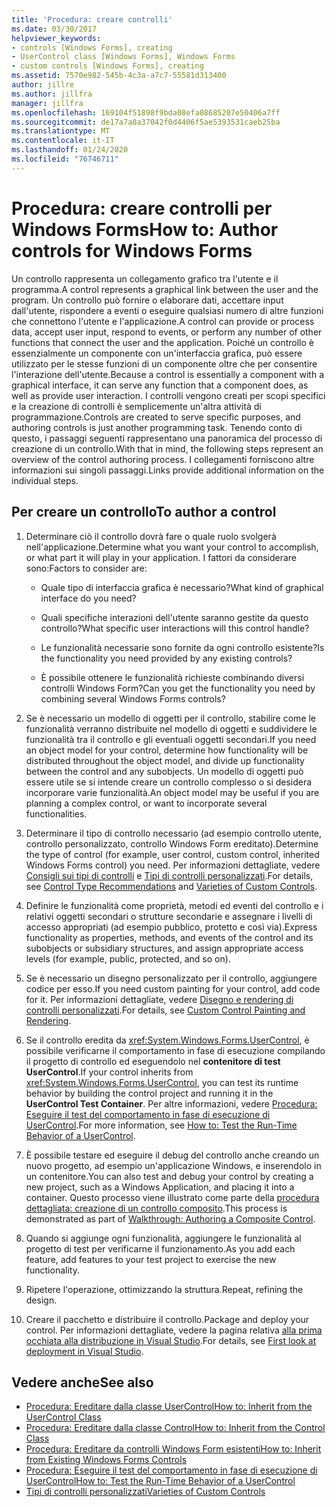 ```yaml
---
title: 'Procedura: creare controlli'
ms.date: 03/30/2017
helpviewer_keywords:
- controls [Windows Forms], creating
- UserControl class [Windows Forms], Windows Forms
- custom controls [Windows Forms], creating
ms.assetid: 7570e982-545b-4c3a-a7c7-55581d313400
author: jillre
ms.author: jillfra
manager: jillfra
ms.openlocfilehash: 169104f51898f9bda08efa08685207e50406a7ff
ms.sourcegitcommit: de17a7a0a37042f0d4406f5ae5393531caeb25ba
ms.translationtype: MT
ms.contentlocale: it-IT
ms.lasthandoff: 01/24/2020
ms.locfileid: "76746711"
---
```

# <a name="how-to-author-controls-for-windows-forms"></a><span data-ttu-id="aa3e4-102">Procedura: creare controlli per Windows Forms</span><span class="sxs-lookup"><span data-stu-id="aa3e4-102">How to: Author controls for Windows Forms</span></span>

<span data-ttu-id="aa3e4-103">Un controllo rappresenta un collegamento grafico tra l'utente e il programma.</span><span class="sxs-lookup"><span data-stu-id="aa3e4-103">A control represents a graphical link between the user and the program.</span></span> <span data-ttu-id="aa3e4-104">Un controllo può fornire o elaborare dati, accettare input dall'utente, rispondere a eventi o eseguire qualsiasi numero di altre funzioni che connettono l'utente e l'applicazione.</span><span class="sxs-lookup"><span data-stu-id="aa3e4-104">A control can provide or process data, accept user input, respond to events, or perform any number of other functions that connect the user and the application.</span></span> <span data-ttu-id="aa3e4-105">Poiché un controllo è essenzialmente un componente con un'interfaccia grafica, può essere utilizzato per le stesse funzioni di un componente oltre che per consentire l'interazione dell'utente.</span><span class="sxs-lookup"><span data-stu-id="aa3e4-105">Because a control is essentially a component with a graphical interface, it can serve any function that a component does, as well as provide user interaction.</span></span> <span data-ttu-id="aa3e4-106">I controlli vengono creati per scopi specifici e la creazione di controlli è semplicemente un'altra attività di programmazione.</span><span class="sxs-lookup"><span data-stu-id="aa3e4-106">Controls are created to serve specific purposes, and authoring controls is just another programming task.</span></span> <span data-ttu-id="aa3e4-107">Tenendo conto di questo, i passaggi seguenti rappresentano una panoramica del processo di creazione di un controllo.</span><span class="sxs-lookup"><span data-stu-id="aa3e4-107">With that in mind, the following steps represent an overview of the control authoring process.</span></span> <span data-ttu-id="aa3e4-108">I collegamenti forniscono altre informazioni sui singoli passaggi.</span><span class="sxs-lookup"><span data-stu-id="aa3e4-108">Links provide additional information on the individual steps.</span></span>

## <a name="to-author-a-control"></a><span data-ttu-id="aa3e4-109">Per creare un controllo</span><span class="sxs-lookup"><span data-stu-id="aa3e4-109">To author a control</span></span>

1. <span data-ttu-id="aa3e4-110">Determinare ciò il controllo dovrà fare o quale ruolo svolgerà nell'applicazione.</span><span class="sxs-lookup"><span data-stu-id="aa3e4-110">Determine what you want your control to accomplish, or what part it will play in your application.</span></span> <span data-ttu-id="aa3e4-111">I fattori da considerare sono:</span><span class="sxs-lookup"><span data-stu-id="aa3e4-111">Factors to consider are:</span></span>

    - <span data-ttu-id="aa3e4-112">Quale tipo di interfaccia grafica è necessario?</span><span class="sxs-lookup"><span data-stu-id="aa3e4-112">What kind of graphical interface do you need?</span></span>

    - <span data-ttu-id="aa3e4-113">Quali specifiche interazioni dell'utente saranno gestite da questo controllo?</span><span class="sxs-lookup"><span data-stu-id="aa3e4-113">What specific user interactions will this control handle?</span></span>

    - <span data-ttu-id="aa3e4-114">Le funzionalità necessarie sono fornite da ogni controllo esistente?</span><span class="sxs-lookup"><span data-stu-id="aa3e4-114">Is the functionality you need provided by any existing controls?</span></span>

    - <span data-ttu-id="aa3e4-115">È possibile ottenere le funzionalità richieste combinando diversi controlli Windows Form?</span><span class="sxs-lookup"><span data-stu-id="aa3e4-115">Can you get the functionality you need by combining several Windows Forms controls?</span></span>

2. <span data-ttu-id="aa3e4-116">Se è necessario un modello di oggetti per il controllo, stabilire come le funzionalità verranno distribuite nel modello di oggetti e suddividere le funzionalità tra il controllo e gli eventuali oggetti secondari.</span><span class="sxs-lookup"><span data-stu-id="aa3e4-116">If you need an object model for your control, determine how functionality will be distributed throughout the object model, and divide up functionality between the control and any subobjects.</span></span> <span data-ttu-id="aa3e4-117">Un modello di oggetti può essere utile se si intende creare un controllo complesso o si desidera incorporare varie funzionalità.</span><span class="sxs-lookup"><span data-stu-id="aa3e4-117">An object model may be useful if you are planning a complex control, or want to incorporate several functionalities.</span></span>

3. <span data-ttu-id="aa3e4-118">Determinare il tipo di controllo necessario (ad esempio controllo utente, controllo personalizzato, controllo Windows Form ereditato).</span><span class="sxs-lookup"><span data-stu-id="aa3e4-118">Determine the type of control (for example, user control, custom control, inherited Windows Forms control) you need.</span></span> <span data-ttu-id="aa3e4-119">Per informazioni dettagliate, vedere [Consigli sui tipi di controlli](control-type-recommendations.md) e [Tipi di controlli personalizzati](varieties-of-custom-controls.md).</span><span class="sxs-lookup"><span data-stu-id="aa3e4-119">For details, see [Control Type Recommendations](control-type-recommendations.md) and [Varieties of Custom Controls](varieties-of-custom-controls.md).</span></span>

4. <span data-ttu-id="aa3e4-120">Definire le funzionalità come proprietà, metodi ed eventi del controllo e i relativi oggetti secondari o strutture secondarie e assegnare i livelli di accesso appropriati (ad esempio pubblico, protetto e così via).</span><span class="sxs-lookup"><span data-stu-id="aa3e4-120">Express functionality as properties, methods, and events of the control and its subobjects or subsidiary structures, and assign appropriate access levels (for example, public, protected, and so on).</span></span>

5. <span data-ttu-id="aa3e4-121">Se è necessario un disegno personalizzato per il controllo, aggiungere codice per esso.</span><span class="sxs-lookup"><span data-stu-id="aa3e4-121">If you need custom painting for your control, add code for it.</span></span> <span data-ttu-id="aa3e4-122">Per informazioni dettagliate, vedere [Disegno e rendering di controlli personalizzati](custom-control-painting-and-rendering.md).</span><span class="sxs-lookup"><span data-stu-id="aa3e4-122">For details, see [Custom Control Painting and Rendering](custom-control-painting-and-rendering.md).</span></span>

6. <span data-ttu-id="aa3e4-123">Se il controllo eredita da <xref:System.Windows.Forms.UserControl>, è possibile verificarne il comportamento in fase di esecuzione compilando il progetto di controllo ed eseguendolo nel **contenitore di test UserControl**.</span><span class="sxs-lookup"><span data-stu-id="aa3e4-123">If your control inherits from <xref:System.Windows.Forms.UserControl>, you can test its runtime behavior by building the control project and running it in the **UserControl Test Container**.</span></span> <span data-ttu-id="aa3e4-124">Per altre informazioni, vedere [Procedura: Eseguire il test del comportamento in fase di esecuzione di UserControl](how-to-test-the-run-time-behavior-of-a-usercontrol.md).</span><span class="sxs-lookup"><span data-stu-id="aa3e4-124">For more information, see [How to: Test the Run-Time Behavior of a UserControl](how-to-test-the-run-time-behavior-of-a-usercontrol.md).</span></span>

7. <span data-ttu-id="aa3e4-125">È possibile testare ed eseguire il debug del controllo anche creando un nuovo progetto, ad esempio un'applicazione Windows, e inserendolo in un contenitore.</span><span class="sxs-lookup"><span data-stu-id="aa3e4-125">You can also test and debug your control by creating a new project, such as a Windows Application, and placing it into a container.</span></span> <span data-ttu-id="aa3e4-126">Questo processo viene illustrato come parte della [procedura dettagliata: creazione di un controllo composito](walkthrough-authoring-a-composite-control-with-visual-csharp.md).</span><span class="sxs-lookup"><span data-stu-id="aa3e4-126">This process is demonstrated as part of [Walkthrough: Authoring a Composite Control](walkthrough-authoring-a-composite-control-with-visual-csharp.md).</span></span>

8. <span data-ttu-id="aa3e4-127">Quando si aggiunge ogni funzionalità, aggiungere le funzionalità al progetto di test per verificarne il funzionamento.</span><span class="sxs-lookup"><span data-stu-id="aa3e4-127">As you add each feature, add features to your test project to exercise the new functionality.</span></span>

9. <span data-ttu-id="aa3e4-128">Ripetere l'operazione, ottimizzando la struttura.</span><span class="sxs-lookup"><span data-stu-id="aa3e4-128">Repeat, refining the design.</span></span>

10. <span data-ttu-id="aa3e4-129">Creare il pacchetto e distribuire il controllo.</span><span class="sxs-lookup"><span data-stu-id="aa3e4-129">Package and deploy your control.</span></span> <span data-ttu-id="aa3e4-130">Per informazioni dettagliate, vedere la pagina relativa [alla prima occhiata alla distribuzione in Visual Studio](/visualstudio/deployment/deploying-applications-services-and-components).</span><span class="sxs-lookup"><span data-stu-id="aa3e4-130">For details, see [First look at deployment in Visual Studio](/visualstudio/deployment/deploying-applications-services-and-components).</span></span>

## <a name="see-also"></a><span data-ttu-id="aa3e4-131">Vedere anche</span><span class="sxs-lookup"><span data-stu-id="aa3e4-131">See also</span></span>

- [<span data-ttu-id="aa3e4-132">Procedura: Ereditare dalla classe UserControl</span><span class="sxs-lookup"><span data-stu-id="aa3e4-132">How to: Inherit from the UserControl Class</span></span>](how-to-inherit-from-the-usercontrol-class.md)
- [<span data-ttu-id="aa3e4-133">Procedura: Ereditare dalla classe Control</span><span class="sxs-lookup"><span data-stu-id="aa3e4-133">How to: Inherit from the Control Class</span></span>](how-to-inherit-from-the-control-class.md)
- [<span data-ttu-id="aa3e4-134">Procedura: Ereditare da controlli Windows Form esistenti</span><span class="sxs-lookup"><span data-stu-id="aa3e4-134">How to: Inherit from Existing Windows Forms Controls</span></span>](how-to-inherit-from-existing-windows-forms-controls.md)
- [<span data-ttu-id="aa3e4-135">Procedura: Eseguire il test del comportamento in fase di esecuzione di UserControl</span><span class="sxs-lookup"><span data-stu-id="aa3e4-135">How to: Test the Run-Time Behavior of a UserControl</span></span>](how-to-test-the-run-time-behavior-of-a-usercontrol.md)
- [<span data-ttu-id="aa3e4-136">Tipi di controlli personalizzati</span><span class="sxs-lookup"><span data-stu-id="aa3e4-136">Varieties of Custom Controls</span></span>](varieties-of-custom-controls.md)
